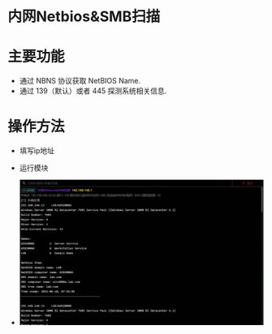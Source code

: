 # 内网Netbios&SMB扫描

# 主要功能
+ 通过 NBNS 协议获取 NetBIOS Name.
+ 通过 139（默认）或者 445 探测系统相关信息.

# 操作方法
+ 填写ip地址
+ 运行模块



+ ![1623322781410-accdd630-db7f-4ac3-9999-dfb978c05b45.webp](./img/dQ0Tp7B112MZg-tg/1623322781410-accdd630-db7f-4ac3-9999-dfb978c05b45-257480.webp)




